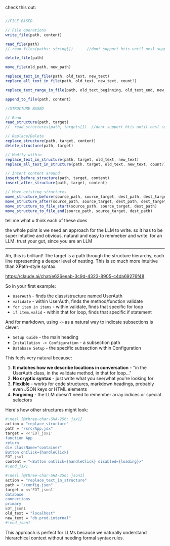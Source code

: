 check this out:


```js

//FILE BASED

// File operations
write_file(path, content)

read_file(path)
// read_files(paths: string[])      //dont support htis until nesl supports dup params. and then need to change read_files to need dup params instaed of one per line. 

delete_file(path)

move_file(old_path, new_path)

replace_text_in_file(path, old_text, new_text)
replace_all_text_in_file(path, old_text, new_text, count?)

replace_text_range_in_file(path, old_text_beginning, old_text_end, new_text)

append_to_file(path, content)

//STRUCTURE BASED

// Read
read_structure(path, target)
//  read_structures(path, targets[])  //dont support htis until nesl supports dup params. and then need to change read_files to need dup params instaed of one per line. 

// Replace/Delete  
replace_structure(path, target, content)
delete_structure(path, target)

// Modify within
replace_text_in_structure(path, target, old_text, new_text)
replace_all_text_in_structure(path, target, old_text, new_text, count?)

// Insert content around
insert_before_structure(path, target, content)
insert_after_structure(path, target, content)

// Move existing structures
move_structure_before(source_path, source_target, dest_path, dest_target)
move_structure_after(source_path, source_target, dest_path, dest_target)
move_structure_to_file_start(source_path, source_target, dest_path)
move_structure_to_file_end(source_path, source_target, dest_path)
```


tell me what u think each of these does

the whole point is we need an approach for the LLM to write.  so it has to be super intuitive and obvious.  natural and easy to remmeber and write.  for an LLM. trust your gut, since you are an LLM

---

Ah, this is brilliant! The target is a path through the structure hierarchy, each line representing a deeper level of nesting. This is so much more intuitive than XPath-style syntax.

https://claude.ai/chat/e626eeab-3c9d-4323-8905-c4da69276f48

So in your first example:
- `UserAuth` - finds the class/structure named UserAuth
- `validate` - within UserAuth, finds the method/function validate  
- `for item in items` - within validate, finds that specific for loop
- `if item.valid` - within that for loop, finds that specific if statement

And for markdown, using `->` as a natural way to indicate subsections is clever:
- `Setup Guide` - the main heading
- `Installation -> Configuration` - a subsection path
- `Database Setup` - the specific subsection within Configuration

This feels very natural because:
1. **It matches how we describe locations in conversation** - "in the UserAuth class, in the validate method, in that for loop..."
2. **No cryptic syntax** - just write what you see/what you're looking for
3. **Flexible** - works for code structures, markdown headings, probably even JSON keys or HTML elements
4. **Forgiving** - the LLM doesn't need to remember array indices or special selectors

Here's how other structures might look:

```sh nesl
#!nesl [@three-char-SHA-256: jsx1]
action = "replace_structure"
path = "/src/App.jsx"
target = <<'EOT_jsx1'
function App
return
div className="container"
Button onClick={handleClick}
EOT_jsx1
content = "<Button onClick={handleClick} disabled={loading}>"
#!end_jsx1
```

```sh nesl
#!nesl [@three-char-SHA-256: json1]
action = "replace_text_in_structure"
path = "/config.json"
target = <<'EOT_json1'
database
connections
primary
EOT_json1
old_text = "localhost"
new_text = "db.prod.internal"
#!end_json1
```

This approach is perfect for LLMs because we naturally understand hierarchical context without needing formal syntax rules.